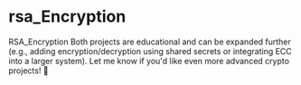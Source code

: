 # rsa_Encryption
RSA_Encryption
Both projects are educational and can be expanded further (e.g., adding encryption/decryption using shared secrets or integrating ECC into a larger system). Let me know if you'd like even more advanced crypto projects! 🚀